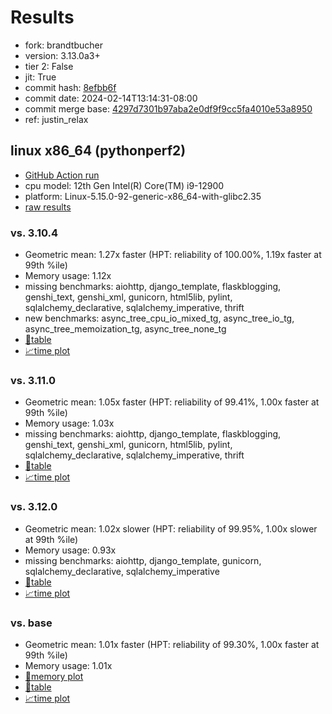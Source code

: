 # Results

- fork: brandtbucher
- version: 3.13.0a3+
- tier 2: False
- jit: True
- commit hash: [8efbb6f](https://github.com/brandtbucher/cpython/commit/8efbb6f)
- commit date: 2024-02-14T13:14:31-08:00
- commit merge base: [4297d7301b97aba2e0df9f9cc5fa4010e53a8950](https://github.com/brandtbucher/cpython/commit/4297d7301b97aba2e0df9f9cc5fa4010e53a8950)
- ref: justin_relax

## linux x86_64 (pythonperf2)

- [GitHub Action run](https://github.com/faster-cpython/benchmarking/actions/runs/7908686753)
- cpu model: 12th Gen Intel(R) Core(TM) i9-12900
- platform: Linux-5.15.0-92-generic-x86_64-with-glibc2.35
- [raw results](bm-20240214-pythonperf2-x86_64-brandtbucher-justin_relax-3.13.0a3%2B-8efbb6f.json)

### vs. 3.10.4

- Geometric mean: 1.27x faster (HPT: reliability of 100.00%, 1.19x faster at 99th %ile)
- Memory usage: 1.12x
- missing benchmarks: aiohttp, django_template, flaskblogging, genshi_text, genshi_xml, gunicorn, html5lib, pylint, sqlalchemy_declarative, sqlalchemy_imperative, thrift
- new benchmarks: async_tree_cpu_io_mixed_tg, async_tree_io_tg, async_tree_memoization_tg, async_tree_none_tg
- [📄table](bm-20240214-pythonperf2-x86_64-brandtbucher-justin_relax-3.13.0a3%2B-8efbb6f-vs-3.10.4.md)
- [📈time plot](bm-20240214-pythonperf2-x86_64-brandtbucher-justin_relax-3.13.0a3%2B-8efbb6f-vs-3.10.4.png)

### vs. 3.11.0

- Geometric mean: 1.05x faster (HPT: reliability of 99.41%, 1.00x faster at 99th %ile)
- Memory usage: 1.03x
- missing benchmarks: aiohttp, django_template, flaskblogging, genshi_text, genshi_xml, gunicorn, html5lib, pylint, sqlalchemy_declarative, sqlalchemy_imperative, thrift
- [📄table](bm-20240214-pythonperf2-x86_64-brandtbucher-justin_relax-3.13.0a3%2B-8efbb6f-vs-3.11.0.md)
- [📈time plot](bm-20240214-pythonperf2-x86_64-brandtbucher-justin_relax-3.13.0a3%2B-8efbb6f-vs-3.11.0.png)

### vs. 3.12.0

- Geometric mean: 1.02x slower (HPT: reliability of 99.95%, 1.00x slower at 99th %ile)
- Memory usage: 0.93x
- missing benchmarks: aiohttp, django_template, gunicorn, sqlalchemy_declarative, sqlalchemy_imperative
- [📄table](bm-20240214-pythonperf2-x86_64-brandtbucher-justin_relax-3.13.0a3%2B-8efbb6f-vs-3.12.0.md)
- [📈time plot](bm-20240214-pythonperf2-x86_64-brandtbucher-justin_relax-3.13.0a3%2B-8efbb6f-vs-3.12.0.png)

### vs. base

- Geometric mean: 1.01x faster (HPT: reliability of 99.30%, 1.00x faster at 99th %ile)
- Memory usage: 1.01x
- [🧠memory plot](bm-20240214-pythonperf2-x86_64-brandtbucher-justin_relax-3.13.0a3%2B-8efbb6f-vs-base-mem.png)
- [📄table](bm-20240214-pythonperf2-x86_64-brandtbucher-justin_relax-3.13.0a3%2B-8efbb6f-vs-base.md)
- [📈time plot](bm-20240214-pythonperf2-x86_64-brandtbucher-justin_relax-3.13.0a3%2B-8efbb6f-vs-base.png)

